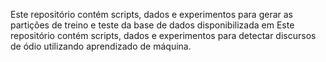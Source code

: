 Este repositório contém scripts, dados e experimentos para gerar as partições de treino e teste da base de dados disponibilizada em Este repositório contém scripts, dados e experimentos para detectar discursos de ódio utilizando aprendizado de máquina.
